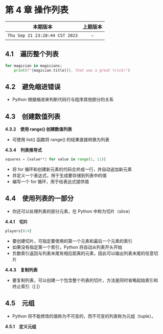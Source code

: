 # 第 4 章 操作列表

|本期版本|上期版本
|:---:|:---:
`Thu Sep 21 23:28:44 CST 2023` | -

## 4.1　遍历整个列表

```python
for magician in magicians:
	print(f"{magician.title()}, that was a great trick!")
```

## 4.2　避免缩进错误

* Python 根据缩进来判断代码行与程序其他部分的关系

## 4.3　创建数值列表

**4.3.2　使用 range() 创建数值列表**


* 可使用 list() 函数将 range() 的结果直接转换为列表

**4.3.4　列表推导式**

```python
squares = [value**2 for value in range(1, 11)]
```

* 将 for 循环和创建新元素的代码合并成一行，并自动追加新元素
* 并定义一个表达式，用于生成要存储到列表中的值
* 编写一个 for 循环，用于给表达式提供值

## 4.4　使用列表的一部分

* 你还可以处理列表的部分元素，在 Python 中称为切片（slice）

**4.4.1　切片**

```python
players[0:4]
```
* 要创建切片，可指定要使用的第一个元素和最后一个元素的索引
* 如果没有指定第一个索引，Python 将自动从列表开头开始
* 负数索引返回与列表末尾有相应距离的元素，因此可以输出列表末尾的任意切片

**4.4.3　复制列表**

* 要复制列表，可以创建一个包含整个列表的切片，方法是同时省略起始索引和终止索引（[:]）


## 4.5　元组

* Python 将不能修改的值称为不可变的，而不可变的列表称为元组（tuple）。

**4.5.1　定义元组**